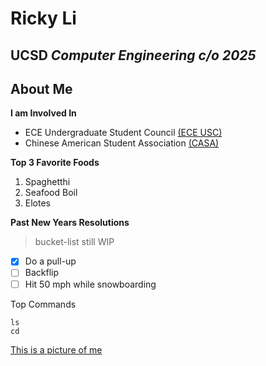 # Ricky Li
## UCSD *Computer Engineering c/o 2025*

## About Me
**I am Involved In**
* ECE Undergraduate Student Council [(ECE USC)](https://eceusc.ucsd.edu/)
* Chinese American Student Association [(CASA)](https://www.casaucsd.com/)


**Top 3 Favorite Foods**
  1. Spaghetthi
  2. Seafood Boil
  3. Elotes

**Past New Years Resolutions**
>bucket-list still WIP
- [x] Do a pull-up
- [ ] Backflip
- [ ] Hit 50 mph while snowboarding

Top Commands
```
ls
cd
```
[This is a picture of me](mypic.png)

